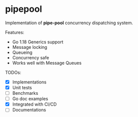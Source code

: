 # pipepool

Implementation of **pipe-pool** concurrency dispatching system.

Features:

- Go 1.18 Generics support
- Message locking
- Queueing
- Concurrency safe
- Works well with Message Queues

TODOs:

- [x] Implementations
- [x] Unit tests
- [ ] Benchmarks
- [ ] Go doc examples
- [x] Integrated with CI/CD
- [ ] Documentations
